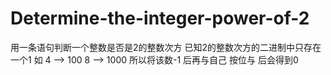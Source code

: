 # Determine-the-integer-power-of-2
用一条语句判断一个整数是否是2的整数次方
已知2的整数次方的二进制中只存在一个1
如 4 ——> 100
   8 ——> 1000
所以将该数-1 后再与自己 按位与 后会得到0
